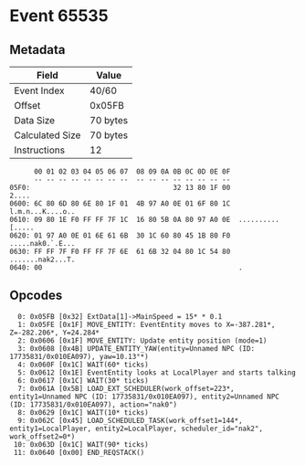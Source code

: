 # Event 65535

## Metadata

| Field           | Value    |
|-----------------|----------|
| Event Index     | 40/60    |
| Offset          | 0x05FB   |
| Data Size       | 70 bytes |
| Calculated Size | 70 bytes |
| Instructions    | 12       |

```
      00 01 02 03 04 05 06 07  08 09 0A 0B 0C 0D 0E 0F
      -- -- -- -- -- -- -- --  -- -- -- -- -- -- -- --
05F0:                                   32 13 80 1F 00             2....
0600: 6C 80 6D 80 6E 80 1F 01  4B 97 A0 0E 01 6F 80 1C  l.m.n...K....o..
0610: 09 80 1E F0 FF FF 7F 1C  16 80 5B 0A 80 97 A0 0E  ..........[.....
0620: 01 97 A0 0E 01 6E 61 6B  30 1C 60 80 45 1B 80 F0  .....nak0.`.E...
0630: FF FF 7F F0 FF FF 7F 6E  61 6B 32 04 80 1C 54 80  .......nak2...T.
0640: 00                                                .               
```

## Opcodes

```
  0: 0x05FB [0x32] ExtData[1]->MainSpeed = 15* * 0.1
  1: 0x05FE [0x1F] MOVE_ENTITY: EventEntity moves to X=-387.281*, Z=-282.206*, Y=24.284*
  2: 0x0606 [0x1F] MOVE_ENTITY: Update entity position (mode=1)
  3: 0x0608 [0x4B] UPDATE_ENTITY_YAW(entity=Unnamed NPC (ID: 17735831/0x010EA097), yaw=10.13°*)
  4: 0x060F [0x1C] WAIT(60* ticks)
  5: 0x0612 [0x1E] EventEntity looks at LocalPlayer and starts talking
  6: 0x0617 [0x1C] WAIT(30* ticks)
  7: 0x061A [0x5B] LOAD_EXT_SCHEDULER(work_offset=223*, entity1=Unnamed NPC (ID: 17735831/0x010EA097), entity2=Unnamed NPC (ID: 17735831/0x010EA097), action="nak0")
  8: 0x0629 [0x1C] WAIT(10* ticks)
  9: 0x062C [0x45] LOAD_SCHEDULED_TASK(work_offset1=144*, entity1=LocalPlayer, entity2=LocalPlayer, scheduler_id="nak2", work_offset2=0*)
 10: 0x063D [0x1C] WAIT(90* ticks)
 11: 0x0640 [0x00] END_REQSTACK()
```

